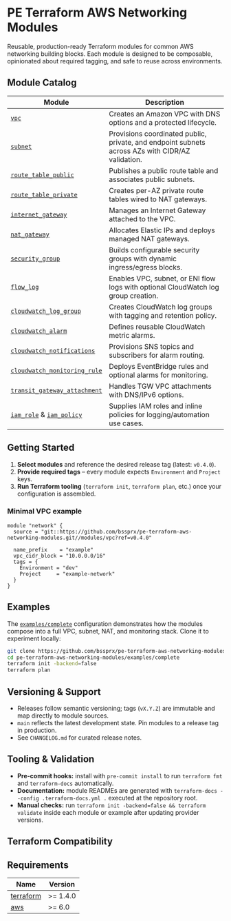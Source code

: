 # PE Terraform AWS Networking Modules

Reusable, production-ready Terraform modules for common AWS networking building blocks. Each module is designed to be composable, opinionated about required tagging, and safe to reuse across environments.

## Module Catalog

| Module | Description |
|--------|-------------|
| [`vpc`](modules/vpc) | Creates an Amazon VPC with DNS options and a protected lifecycle. |
| [`subnet`](modules/subnet) | Provisions coordinated public, private, and endpoint subnets across AZs with CIDR/AZ validation. |
| [`route_table_public`](modules/route_table_public) | Publishes a public route table and associates public subnets. |
| [`route_table_private`](modules/route_table_private) | Creates per-AZ private route tables wired to NAT gateways. |
| [`internet_gateway`](modules/internet_gateway) | Manages an Internet Gateway attached to the VPC. |
| [`nat_gateway`](modules/nat_gateway) | Allocates Elastic IPs and deploys managed NAT gateways. |
| [`security_group`](modules/security_group) | Builds configurable security groups with dynamic ingress/egress blocks. |
| [`flow_log`](modules/flow_log) | Enables VPC, subnet, or ENI flow logs with optional CloudWatch log group creation. |
| [`cloudwatch_log_group`](modules/cloudwatch_log_group) | Creates CloudWatch log groups with tagging and retention policy. |
| [`cloudwatch_alarm`](modules/cloudwatch_alarm) | Defines reusable CloudWatch metric alarms. |
| [`cloudwatch_notifications`](modules/cloudwatch_notifications) | Provisions SNS topics and subscribers for alarm routing. |
| [`cloudwatch_monitoring_rule`](modules/cloudwatch_monitoring_rule) | Deploys EventBridge rules and optional alarms for monitoring. |
| [`transit_gateway_attachment`](modules/transit_gateway_attachment) | Handles TGW VPC attachments with DNS/IPv6 options. |
| [`iam_role`](modules/iam_role) & [`iam_policy`](modules/iam_policy) | Supplies IAM roles and inline policies for logging/automation use cases. |

## Getting Started

1. **Select modules** and reference the desired release tag (latest: `v0.4.0`).
2. **Provide required tags** – every module expects `Environment` and `Project` keys.
3. **Run Terraform tooling** (`terraform init`, `terraform plan`, etc.) once your configuration is assembled.

### Minimal VPC example

```hcl
module "network" {
  source = "git::https://github.com/bssprx/pe-terraform-aws-networking-modules.git//modules/vpc?ref=v0.4.0"

  name_prefix    = "example"
  vpc_cidr_block = "10.0.0.0/16"
  tags = {
    Environment = "dev"
    Project     = "example-network"
  }
}
```

## Examples

The [`examples/complete`](examples/complete) configuration demonstrates how the modules compose into a full VPC, subnet, NAT, and monitoring stack. Clone it to experiment locally:

```bash
git clone https://github.com/bssprx/pe-terraform-aws-networking-modules.git
cd pe-terraform-aws-networking-modules/examples/complete
terraform init -backend=false
terraform plan
```

## Versioning & Support

- Releases follow semantic versioning; tags (`vX.Y.Z`) are immutable and map directly to module sources.
- `main` reflects the latest development state. Pin modules to a release tag in production.
- See `CHANGELOG.md` for curated release notes.

## Tooling & Validation

- **Pre-commit hooks:** install with `pre-commit install` to run `terraform fmt` and `terraform-docs` automatically.
- **Documentation:** module READMEs are generated with `terraform-docs --config .terraform-docs.yml .` executed at the repository root.
- **Manual checks:** run `terraform init -backend=false && terraform validate` inside each module or example after updating provider versions.

## Terraform Compatibility

<!-- BEGIN_TF_DOCS -->
## Requirements

| Name | Version |
|------|---------|
| <a name="requirement_terraform"></a> [terraform](#requirement\_terraform) | >= 1.4.0 |
| <a name="requirement_aws"></a> [aws](#requirement\_aws) | >= 6.0 |
<!-- END_TF_DOCS -->
